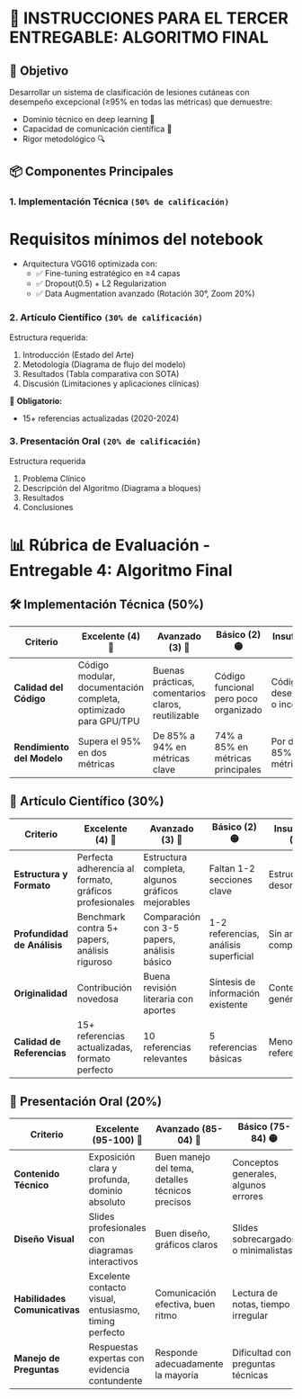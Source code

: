 # 📝 INSTRUCCIONES PARA EL TERCER ENTREGABLE: ALGORITMO FINAL

## 🎯 Objetivo  
Desarrollar un sistema de clasificación de lesiones cutáneas con desempeño excepcional (≥95% en todas las métricas) que demuestre:
- Dominio técnico en deep learning 🧠
- Capacidad de comunicación científica 📄
- Rigor metodológico 🔍

## 📦 Componentes Principales  

### 1. **Implementación Técnica** `(50% de calificación)`  
# Requisitos mínimos del notebook
- Arquitectura VGG16 optimizada con:
  - ✅ Fine-tuning estratégico en ≥4 capas
  - ✅ Dropout(0.5) + L2 Regularization
  - ✅ Data Augmentation avanzado (Rotación 30°, Zoom 20%)  


### 2. **Artículo Científico** `(30% de calificación)` 
Estructura requerida:
1. Introducción (Estado del Arte)  
2. Metodología (Diagrama de flujo del modelo)  
3. Resultados (Tabla comparativa con SOTA)  
4. Discusión (Limitaciones y aplicaciones clínicas)

📌 **Obligatorio:**
* 15+ referencias actualizadas (2020-2024)

### 3. **Presentación Oral** `(20% de calificación)`
Estructura requerida
1. Problema Clínico
2. Descripción del Algoritmo (Diagrama a bloques)
3. Resultados
4. Conclusiones

# 📊 Rúbrica de Evaluación - Entregable 4: Algoritmo Final

## 🛠️ Implementación Técnica (50%)

| **Criterio**               | **Excelente (4)** 💎 | **Avanzado (3)** 🔵 | **Básico (2)** 🟡 | **Insuficiente (1)** 🔴 |
|----------------------------|----------------------|---------------------|-------------------|------------------------|
| **Calidad del Código**     | Código modular, documentación completa, optimizado para GPU/TPU | Buenas prácticas, comentarios claros, reutilizable | Código funcional pero poco organizado | Código desestructurado o incompleto |
| **Rendimiento del Modelo** | Supera el 95% en dos métricas | De 85% a 94% en métricas clave | 74% a 85% en métricas principales | Por debajo del 85% en alguna métrica |


## 📄 Artículo Científico (30%)

| **Criterio**               | **Excelente (4)** 💎 | **Avanzado (3)** 🔵 | **Básico (2)** 🟡 | **Insuficiente (1)** 🔴 |
|----------------------------|----------------------|---------------------|-------------------|------------------------|
| **Estructura y Formato**   | Perfecta adherencia al formato, gráficos profesionales | Estructura completa, algunos gráficos mejorables | Faltan 1-2 secciones clave | Estructura desorganizada |
| **Profundidad de Análisis**| Benchmark contra 5+ papers, análisis riguroso | Comparación con 3-5 papers, análisis básico | 1-2 referencias, análisis superficial | Sin análisis comparativo |
| **Originalidad**          | Contribución novedosa | Buena revisión literaria con aportes | Síntesis de información existente | Contenido genérico |
| **Calidad de Referencias** | 15+ referencias actualizadas, formato perfecto | 10 referencias relevantes | 5 referencias básicas | Menos de 5 referencias |

## 🎤 Presentación Oral (20%)

| **Criterio**               | **Excelente (95-100)** 💎 | **Avanzado (85-04)** 🔵 | **Básico (75-84)** 🟡 | **Insuficiente (0-74)** 🔴 |
|----------------------------|----------------------|---------------------|-------------------|------------------------|
| **Contenido Técnico**      | Exposición clara y profunda, dominio absoluto | Buen manejo del tema, detalles técnicos precisos | Conceptos generales, algunos errores | Dificultades técnicas evidentes |
| **Diseño Visual**         | Slides profesionales con diagramas interactivos | Buen diseño, gráficos claros | Slides sobrecargados o minimalistas | Diseño pobre o distractivo |
| **Habilidades Comunicativas**| Excelente contacto visual, entusiasmo, timing perfecto | Comunicación efectiva, buen ritmo | Lectura de notas, tiempo irregular | Mala dicción, falta de preparación |
| **Manejo de Preguntas**   | Respuestas expertas con evidencia contundente | Responde adecuadamente la mayoría | Dificultad con preguntas técnicas | No responde preguntas clave |


